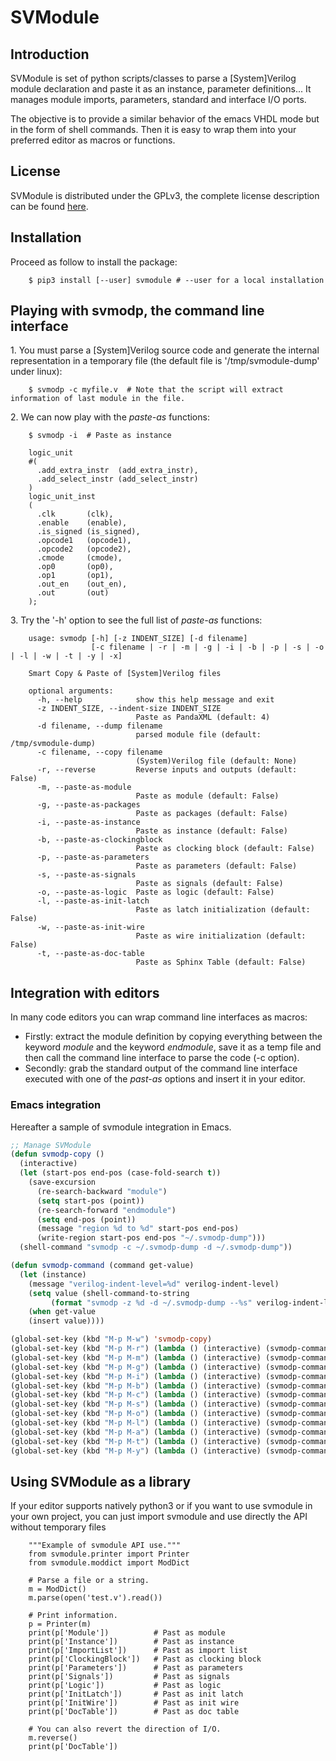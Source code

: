 # SVModule

## Introduction
SVModule is set of python scripts/classes to parse a [System]Verilog module declaration and paste it
as an instance, parameter definitions... It manages module imports, parameters, standard and
interface I/O ports.

The objective is to provide a similar behavior of the emacs VHDL mode but in the form of shell
commands. Then it is easy to wrap them into your preferred editor as macros or functions.

## License
SVModule is distributed under the GPLv3, the complete license description can be found
[here](http://www.gnu.org/licenses/gpl-3.0.html).

## Installation

Proceed as follow to install the package:

```
    $ pip3 install [--user] svmodule # --user for a local installation
```

## Playing with svmodp, the command line interface

1\. You must parse a \[System\]Verilog source code and generate the
internal representation in a temporary file (the default file is
\'/tmp/svmodule-dump\' under linux):

```
    $ svmodp -c myfile.v  # Note that the script will extract information of last module in the file.
```

2\. We can now play with the *paste-as* functions:

```
    $ svmodp -i  # Paste as instance
```

```
    logic_unit
    #(
      .add_extra_instr  (add_extra_instr),
      .add_select_instr (add_select_instr)
    )
    logic_unit_inst
    (
      .clk       (clk),
      .enable    (enable),
      .is_signed (is_signed),
      .opcode1   (opcode1),
      .opcode2   (opcode2),
      .cmode     (cmode),
      .op0       (op0),
      .op1       (op1),
      .out_en    (out_en),
      .out       (out)
    );
```

3\. Try the \'-h\' option to see the full list of *paste-as* functions:

```
    usage: svmodp [-h] [-z INDENT_SIZE] [-d filename]
                  [-c filename | -r | -m | -g | -i | -b | -p | -s | -o | -l | -w | -t | -y | -x]

    Smart Copy & Paste of [System]Verilog files

    optional arguments:
      -h, --help            show this help message and exit
      -z INDENT_SIZE, --indent-size INDENT_SIZE
                            Paste as PandaXML (default: 4)
      -d filename, --dump filename
                            parsed module file (default: /tmp/svmodule-dump)
      -c filename, --copy filename
                            (System)Verilog file (default: None)
      -r, --reverse         Reverse inputs and outputs (default: False)
      -m, --paste-as-module
                            Paste as module (default: False)
      -g, --paste-as-packages
                            Paste as packages (default: False)
      -i, --paste-as-instance
                            Paste as instance (default: False)
      -b, --paste-as-clockingblock
                            Paste as clocking block (default: False)
      -p, --paste-as-parameters
                            Paste as parameters (default: False)
      -s, --paste-as-signals
                            Paste as signals (default: False)
      -o, --paste-as-logic  Paste as logic (default: False)
      -l, --paste-as-init-latch
                            Paste as latch initialization (default: False)
      -w, --paste-as-init-wire
                            Paste as wire initialization (default: False)
      -t, --paste-as-doc-table
                            Paste as Sphinx Table (default: False)
```

## Integration with editors


In many code editors you can wrap command line interfaces as macros:

-   Firstly: extract the module definition by copying everything between
    the keyword *module* and the keyword *endmodule*, save it as a temp
    file and then call the command line interface to parse the code (-c
    option).
-   Secondly: grab the standard output of the command line interface
    executed with one of the *past-as* options and insert it in your
    editor.

### Emacs integration

Hereafter a sample of svmodule integration in Emacs.

```lisp
;; Manage SVModule
(defun svmodp-copy ()
  (interactive)
  (let (start-pos end-pos (case-fold-search t))
    (save-excursion
      (re-search-backward "module")
      (setq start-pos (point))
      (re-search-forward "endmodule")
      (setq end-pos (point))
      (message "region %d to %d" start-pos end-pos)
      (write-region start-pos end-pos "~/.svmodp-dump")))
  (shell-command "svmodp -c ~/.svmodp-dump -d ~/.svmodp-dump"))

(defun svmodp-command (command get-value)
  (let (instance)
    (message "verilog-indent-level=%d" verilog-indent-level)
    (setq value (shell-command-to-string
		 (format "svmodp -z %d -d ~/.svmodp-dump --%s" verilog-indent-level command)))
    (when get-value
	(insert value))))

(global-set-key (kbd "M-p M-w") 'svmodp-copy)
(global-set-key (kbd "M-p M-r") (lambda () (interactive) (svmodp-command "reverse" nil)))
(global-set-key (kbd "M-p M-m") (lambda () (interactive) (svmodp-command "paste-as-module" t)))
(global-set-key (kbd "M-p M-g") (lambda () (interactive) (svmodp-command "paste-as-packages" t)))
(global-set-key (kbd "M-p M-i") (lambda () (interactive) (svmodp-command "paste-as-instance" t)))
(global-set-key (kbd "M-p M-b") (lambda () (interactive) (svmodp-command "paste-as-clockingblock" t)))
(global-set-key (kbd "M-p M-c") (lambda () (interactive) (svmodp-command "paste-as-parameters" t)))
(global-set-key (kbd "M-p M-s") (lambda () (interactive) (svmodp-command "paste-as-signals" t)))
(global-set-key (kbd "M-p M-o") (lambda () (interactive) (svmodp-command "paste-as-logic" t)))
(global-set-key (kbd "M-p M-l") (lambda () (interactive) (svmodp-command "paste-as-init-latch" t)))
(global-set-key (kbd "M-p M-a") (lambda () (interactive) (svmodp-command "paste-as-init-wire" t)))
(global-set-key (kbd "M-p M-t") (lambda () (interactive) (svmodp-command "paste-as-doc-table" t)))
(global-set-key (kbd "M-p M-y") (lambda () (interactive) (svmodp-command "paste-as-wavedisp" t)))
```

## Using SVModule as a library

If your editor supports natively python3 or if you want to use svmodule
in your own project, you can just import svmodule and use directly the
API without temporary files

```
    """Example of svmodule API use."""
    from svmodule.printer import Printer
    from svmodule.moddict import ModDict

    # Parse a file or a string.
    m = ModDict()
    m.parse(open('test.v').read())

    # Print information.
    p = Printer(m)
    print(p['Module'])          # Past as module
    print(p['Instance'])        # Past as instance
    print(p['ImportList'])      # Past as import list
    print(p['ClockingBlock'])   # Past as clocking block
    print(p['Parameters'])      # Past as parameters
    print(p['Signals'])         # Past as signals
    print(p['Logic'])           # Past as logic
    print(p['InitLatch'])       # Past as init latch
    print(p['InitWire'])        # Past as init wire
    print(p['DocTable'])        # Past as doc table

    # You can also revert the direction of I/O.
    m.reverse()
    print(p['DocTable'])
```
